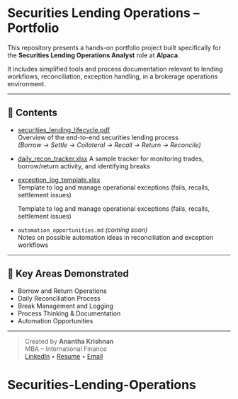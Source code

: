 # Securities Lending Operations – Portfolio

This repository presents a hands-on portfolio project built specifically for the **Securities Lending Operations Analyst** role at **Alpaca**.

It includes simplified tools and process documentation relevant to lending workflows, reconciliation, exception handling, in a brokerage operations environment.

---

## 📁 Contents

- [securities_lending_lifecycle.pdf](./securities_lending_lifecycle.pdf)  
  Overview of the end-to-end securities lending process  
  *(Borrow → Settle → Collateral → Recall → Return → Reconcile)*

- [daily_recon_tracker.xlsx](./daily_recon_tracker.xlsx)
  A sample tracker for monitoring trades, borrow/return activity, and identifying breaks

- [exception_log_template.xlsx](./exception_log_template.xlsx)  
  Template to log and manage operational exceptions (fails, recalls, settlement issues)
 
  Template to log and manage operational exceptions (fails, recalls, settlement issues)

- `automation_opportunities.md` *(coming soon)*  
  Notes on possible automation ideas in reconciliation and exception workflows

---

## 🧠 Key Areas Demonstrated

- Borrow and Return Operations
- Daily Reconciliation Process
- Break Management and Logging
- Process Thinking & Documentation
- Automation Opportunities

---

> Created by **Anantha Krishnan**  
> MBA – International Finance  
> [LinkedIn](#) • [Resume](#) • [Email](#)
# Securities-Lending-Operations
